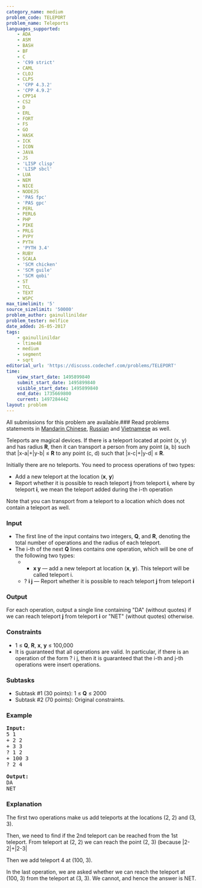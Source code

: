 ```yaml
---
category_name: medium
problem_code: TELEPORT
problem_name: Teleports
languages_supported:
    - ADA
    - ASM
    - BASH
    - BF
    - C
    - 'C99 strict'
    - CAML
    - CLOJ
    - CLPS
    - 'CPP 4.3.2'
    - 'CPP 4.9.2'
    - CPP14
    - CS2
    - D
    - ERL
    - FORT
    - FS
    - GO
    - HASK
    - ICK
    - ICON
    - JAVA
    - JS
    - 'LISP clisp'
    - 'LISP sbcl'
    - LUA
    - NEM
    - NICE
    - NODEJS
    - 'PAS fpc'
    - 'PAS gpc'
    - PERL
    - PERL6
    - PHP
    - PIKE
    - PRLG
    - PYPY
    - PYTH
    - 'PYTH 3.4'
    - RUBY
    - SCALA
    - 'SCM chicken'
    - 'SCM guile'
    - 'SCM qobi'
    - ST
    - TCL
    - TEXT
    - WSPC
max_timelimit: '5'
source_sizelimit: '50000'
problem_author: gainullinildar
problem_tester: melfice
date_added: 26-05-2017
tags:
    - gainullinildar
    - ltime48
    - medium
    - segment
    - sqrt
editorial_url: 'https://discuss.codechef.com/problems/TELEPORT'
time:
    view_start_date: 1495899840
    submit_start_date: 1495899840
    visible_start_date: 1495899840
    end_date: 1735669800
    current: 1497284442
layout: problem
---
```

All submissions for this problem are available.###  Read problems statements in [Mandarin Chinese](http://www.codechef.com/download/translated/LTIME48/mandarin/TELEPORT.pdf), [Russian](http://www.codechef.com/download/translated/LTIME48/russian/TELEPORT.pdf) and [Vietnamese](http://www.codechef.com/download/translated/LTIME48/vietnamese/TELEPORT.pdf) as well.

Teleports are magical devices. If there is a teleport located at point (x, y) and has radius **R**, then it can transport a person from any point (a, b) such that |x-a|+|y-b| ≤ **R** to any point (c, d) such that |x-c|+|y-d| ≤ **R**.

Initially there are no teleports. You need to process operations of two types:

- Add a new teleport at the location (**x**, **y**)
- Report whether it is possible to reach teleport **j** from teleport **i**, where by teleport **i**, we mean the teleport added during the i-th operation

Note that you can transport from a teleport to a location which does not contain a teleport as well.

### Input

- The first line of the input contains two integers, **Q**, and **R**, denoting the total number of operations and the radius of each teleport.
- The i-th of the next **Q** lines contains one operation, which will be one of the following two types: 
  - + **x y** — add a new teleport at location (**x**, **y**). This teleport will be called teleport i.
  - ? **i j** — Report whether it is possible to reach teleport **j** from teleport **i**

### Output

For each operation, output a single line containing "DA" (without quotes) if we can reach teleport **j** from teleport **i** or "NET" (without quotes) otherwise.

### Constraints

- 1 ≤ **Q**, **R**, **x**, **y** ≤ 100,000
- It is guaranteed that all operations are valid. In particular, if there is an operation of the form ? i j, then it is guaranteed that the i-th and j-th operations were insert operations.

### Subtasks

- Subtask #1 (30 points): 1 ≤ **Q** ≤ 2000
- Subtask #2 (70 points): Original constraints.

### Example

<pre><b>Input:</b>
5 1
+ 2 2
+ 3 3
? 1 2
+ 100 3
? 2 4

<b>Output:</b>
DA 
NET
</pre>
### Explanation

The first two operations make us add teleports at the locations (2, 2) and (3, 3).

 Then, we need to find if the 2nd teleport can be reached from the 1st teleport. From teleport at (2, 2) we can reach the point (2, 3) (because |2-2|+|2-3|

 Then we add teleport 4 at (100, 3).

 In the last operation, we are asked whether we can reach the teleport at (100, 3) from the teleport at (3, 3). We cannot, and hence the answer is NET.
